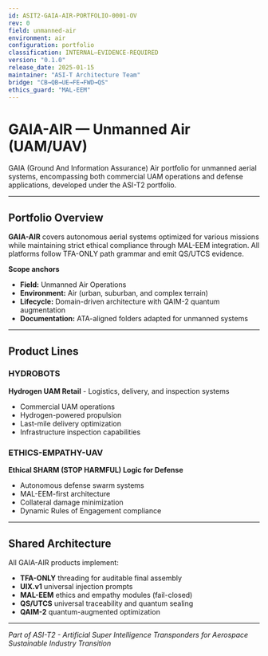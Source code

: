 ```yaml
---
id: ASIT2-GAIA-AIR-PORTFOLIO-0001-OV
rev: 0
field: unmanned-air
environment: air
configuration: portfolio
classification: INTERNAL–EVIDENCE-REQUIRED
version: "0.1.0"
release_date: 2025-01-15
maintainer: "ASI-T Architecture Team"
bridge: "CB→QB→UE→FE→FWD→QS"
ethics_guard: "MAL-EEM"
---
```


# GAIA-AIR — Unmanned Air (UAM/UAV)

GAIA (Ground And Information Assurance) Air portfolio for unmanned aerial systems, encompassing both commercial UAM operations and defense applications, developed under the ASI-T2 portfolio.

---

## Portfolio Overview

**GAIA-AIR** covers autonomous aerial systems optimized for various missions while maintaining strict ethical compliance through MAL-EEM integration. All platforms follow TFA-ONLY path grammar and emit QS/UTCS evidence.

**Scope anchors**

* **Field:** Unmanned Air Operations
* **Environment:** Air (urban, suburban, and complex terrain)
* **Lifecycle:** Domain-driven architecture with QAIM-2 quantum augmentation
* **Documentation:** ATA-aligned folders adapted for unmanned systems

---

## Product Lines

### HYDROBOTS
**Hydrogen UAM Retail** - Logistics, delivery, and inspection systems
* Commercial UAM operations
* Hydrogen-powered propulsion
* Last-mile delivery optimization
* Infrastructure inspection capabilities

### ETHICS-EMPATHY-UAV
**Ethical SHARM (STOP HARMFUL) Logic for Defense**
* Autonomous defense swarm systems
* MAL-EEM-first architecture
* Collateral damage minimization
* Dynamic Rules of Engagement compliance

---

## Shared Architecture

All GAIA-AIR products implement:

* **TFA-ONLY** threading for auditable final assembly
* **UIX.v1** universal injection prompts
* **MAL-EEM** ethics and empathy modules (fail-closed)
* **QS/UTCS** universal traceability and quantum sealing
* **QAIM-2** quantum-augmented optimization

---

*Part of ASI-T2 - Artificial Super Intelligence Transponders for Aerospace Sustainable Industry Transition*